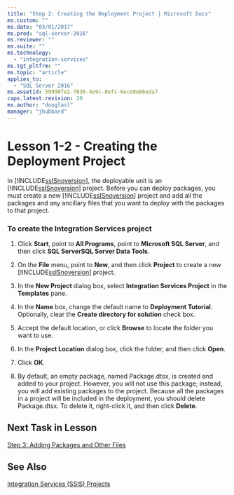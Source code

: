 ```yaml
---
title: "Step 2: Creating the Deployment Project | Microsoft Docs"
ms.custom: ""
ms.date: "03/01/2017"
ms.prod: "sql-server-2016"
ms.reviewer: ""
ms.suite: ""
ms.technology: 
  - "integration-services"
ms.tgt_pltfrm: ""
ms.topic: "article"
applies_to: 
  - "SQL Server 2016"
ms.assetid: 59990fe2-7036-4e9c-8efc-6ece9e66eda7
caps.latest.revision: 20
ms.author: "douglasl"
manager: "jhubbard"
---
```

# Lesson 1-2 - Creating the Deployment Project
In [!INCLUDE[ssISnoversion](../../advanced-analytics/r-services/includes/ssisnoversion-md.md)], the deployable unit is an [!INCLUDE[ssISnoversion](../../advanced-analytics/r-services/includes/ssisnoversion-md.md)] project. Before you can deploy packages, you must create a new [!INCLUDE[ssISnoversion](../../advanced-analytics/r-services/includes/ssisnoversion-md.md)] project and add all the packages and any ancillary files that you want to deploy with the packages to that project.  
  
### To create the Integration Services project  
  
1.  Click **Start**, point to **All Programs**, point to **Microsoft SQL Server**, and then click **SQL ServerSQL Server Data Tools**.  
  
2.  On the **File** menu, point to **New**, and then click **Project** to create a new [!INCLUDE[ssISnoversion](../../advanced-analytics/r-services/includes/ssisnoversion-md.md)] project.  
  
3.  In the **New Project** dialog box, select **Integration Services Project** in the **Templates** pane.  
  
4.  In the **Name** box, change the default name to **Deployment Tutorial**. Optionally, clear the **Create directory for solution** check box.  
  
5.  Accept the default location, or click **Browse** to locate the folder you want to use.  
  
6.  In the **Project Location** dialog box, click the folder, and then click **Open**.  
  
7.  Click **OK**.  
  
8.  By default, an empty package, named Package.dtsx, is created and added to your project. However, you will not use this package; instead, you will add existing packages to the project. Because all the packages in a project will be included in the deployment, you should delete Package.dtsx. To delete it, right-click it, and then click **Delete**.  
  
## Next Task in Lesson  
[Step 3: Adding Packages and Other Files](../Topic/Step%203:%20Adding%20Packages%20and%20Other%20Files.md)  
  
## See Also  
[Integration Services &#40;SSIS&#41; Projects](../Topic/Integration%20Services%20(SSIS)%20Projects.md)  
  
  
  
